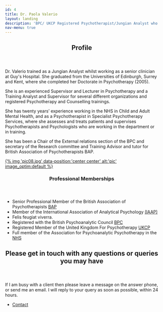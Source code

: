 ```yaml
---
id: 4
title: Dr. Paola Valerio
layout: landing
description: 'BPC/ UKCP Registered Psychotherapist/Jungian Analyst who has over twenty years of experience working in the NHS and in Specialist Psychotherapy Services and Professional Training.'
nav-menu: true
---
```

<!-- Main -->
<div id="main">


<!-- One -->
<section id="one">
	<div class="inner">
		<header class="major">
			<h2>Profile</h2>
		</header>
		<p>Dr. Valerio trained as a Jungian Analyst whilst working as a senior clinician at Guy's Hospital. She graduated from the Universities of Edinburgh, Surrey and Kent, where she completed her Doctorate in Psychotherapy (2005).</p>
    <p>She is an experienced Supervisor and Lecturer in Psychotherapy and a Training Analyst and Supervisor for several different organizations and registered Psychotherapy and Counselling trainings.</p>
    <p>She has twenty years’ experience working in the NHS in Child and Adult Mental Health, and as a Psychotherapist in Specialist Psychotherapy Services, where she assesses and treats patients and supervises Psychotherapists and Psychologists who are working in the department or in training.</p>
    <p>She has been a Chair of the External relations section of the BPC and secretary of the Research committee and Training Advisor and tutor for British Association of Psychotherapists BAP.</p>
	</div>
</section>

<!-- Two -->
<section id="two" class="spotlights">
	<section>
		<a href="/" class="image">
			{% img 'pic08.jpg' data-position:'center center' alt:'pic' image_optim:default %}
		</a>
		<div class="content">
			<div class="inner">
				<header class="major">
					<h3>Professional Memberships</h3>
				</header>
				<ul class="alt">
                    <li>Senior Professional Member of the British Association of Psychotherapists <a href="http://www.bap-psychotherapy.org" target="_blank">BAP</a></li>
                    <li>Member of the International Association of Analytical Psychology <a href="http://www.iaap.org" target="_blank">(IAAP)</a></li>
                    <li>Felis feugiat viverra.</li>
                    <li>Registered with the British Psychoanalytic Council <a href="https://www.bpc.org.uk/" target="_blank">BPC</a></li>
                    <li>Registered Member of the United Kingdom For Psychotherapy <a href="http://www.ukcp.org.uk" target="_blank">UKCP</a></li>
                    <li>Full member of the Association for Psychoanalytic Psychotherapy in the <a href="http://www.nhs.uk" target="_blank">NHS</a></li>
                </ul>
			</div>
		</div>
	</section>
</section>

<!-- Three -->
<section id="three">
	<div class="inner">
		<header class="major">
			<h2>Please get in touch with any questions or queries you may have</h2>
		</header>
		<p>If I am busy with a client then please leave a message on the answer phone, or send me an email. I will reply to your query as soon as possible, within 24 hours.</p>
		<ul class="actions">
			<li><a href="/" class="button next">Contact</a></li>
		</ul>
	</div>
</section>

</div>
